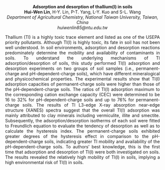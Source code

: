 <center><strong>Adsorption and desorption of thallium(I) in soils</strong>

<center><strong>Hui-Wen Lin</strong>, H-Y. Lin, P-T. Yang, L-Y. Kuo and S-L. Wang

<center><i>Department of Agricultural Chemistry, National Taiwan University,
Taiwan, China</i>

<center><i>huiwenlin85@ntu.edu.tw</i>

<p style=text-align:justify>Thallium (Tl) is a highly toxic trace element and listed as one of the
USEPA priority pollutants. Although Tl(I) is highly toxic, its fate in
soil has not been well understood. In soil environments, adsorption and
desorption reactions predominately determine the mobility and
availability of contaminants in soils. To understand the underlying
mechanisms of Tl adsorption/desorption of soils, this study performed
Tl(I) adsorption and desorption experiments on two groups of soil
samples (i.e., permanent-charge and pH-dependent-charge soils), which
have different mineralogical and physicochemical properties. The
experimental results show that Tl(I) adsorption capacities of
permanent-charge soils were higher than those of the pH-dependent-charge
soils. The ratios of Tl(I) adsorption maximum to the corresponding
cation exchange capacity (CEC) were determined to be 16 to 32% for
pH-dependent-charge soils and up to 76% for permanent-charge soils. The
results of Tl L3-edge X-ray absorption near-edge structure (XANES)
spectra suggest that the overall Tl(I) adsorption was mainly attributed
to clay minerals including vermiculite, illite and smectite.
Subsequently, the adsorption/desorption isotherms of each soil were
fitted to Freundlich equation to evaluate the tendency of desorption as
well as to calculate the hysteresis index. The permanent-charge soils
exhibited greater degrees of the hysteresis effect in comparison to the
pH-dependent-charge soils, indicating greater Tl mobility and
availability of the pH-dependent-charge soils. To authors’ best
knowledge, this is the first time that adsorption and desorption of
Tl(I) were both investigated on soils. The results revealed the
relatively high mobility of Tl(I) in soils, implying a high
environmental risk of Tl(I) in soils.
